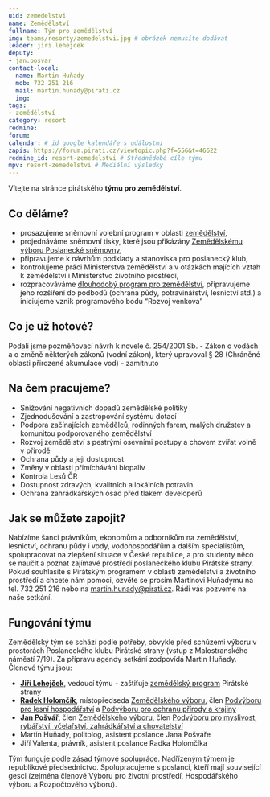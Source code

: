 ```yaml
---
uid: zemedelstvi
name: Zemědělství
fullname: Tým pro zemědělství
img: teams/resorty/zemedelstvi.jpg # obrázek nemusíte dodávat
leader: jiri.lehejcek
deputy:
- jan.posvar
contact-local:
  name: Martin Huňady
  mob: 732 251 216
  mail: martin.hunady@pirati.cz
  img: 
tags:
- zemědělství
category: resort
redmine:
forum:
calendar: # id google kalendáře s událostmi
zapis: https://forum.pirati.cz/viewtopic.php?f=556&t=46622
redmine_id: resort-zemedelstvi # Střednědobé cíle týmu
mpv: resort-zemedelstvi # Mediální výsledky
---
```


Vítejte na stránce pirátského **týmu pro zemědělství**.

Co děláme?
----------
* prosazujeme sněmovní volební program v oblasti [zemědělství](https://www.pirati.cz/program/psp2017/zemedelstvi/),
* projednáváme sněmovní tisky, které jsou přikázány [Zemědělskému výboru Poslanecké sněmovny](http://www.psp.cz/sqw/hp.sqw?k=4700),
* připravujeme k návrhům podklady a stanoviska pro poslanecký klub,
* kontrolujeme práci Ministerstva zemědělství a v otázkách majících vztah k zemědělství i Ministerstvo životního prostředí,
* rozpracováváme [dlouhodobý program pro zemědělství](https://www.pirati.cz/program/dlouhodoby/zemedelstvi/), připravujeme jeho rozšíření do podbodů (ochrana půdy, potravinářství, lesnictví atd.) a iniciujeme vznik programového bodu “Rozvoj venkova”

Co je už hotové?
----------------------
Podali jsme pozměňovací návrh k novele č. 254/2001 Sb. - Zákon o vodách a o změně některých zákonů (vodní zákon), který upravoval § 28 (Chráněné oblasti přirozené akumulace vod) - zamítnuto

Na čem pracujeme?
----------------------
* Snižování negativních dopadů zemědělské politiky
* Zjednodušování a zastropování systému dotací
* Podpora začínajících zemědělců, rodinných farem, malých družstev a komunitou podporovaného zemědělství
* Rozvoj zemědělství s pestrými osevními postupy a chovem zvířat volně v přírodě
* Ochrana půdy a její dostupnost
* Změny v oblasti přimíchávání biopaliv
* Kontrola Lesů ČR
* Dostupnost zdravých, kvalitních a lokálních potravin
* Ochrana zahrádkářských osad před tlakem developerů

Jak se můžete zapojit?
----------------------

Nabízíme šanci právníkům, ekonomům a odborníkům na zemědělství, lesnictví, ochranu půdy i vody, vodohospodářům a dalším specialistům, spolupracovat na zlepšení situace v České republice, a pro studenty něco se naučit a poznat zajímavé prostředí poslaneckého klubu Pirátské strany.
Pokud souhlasíte s Pirátským programem v oblasti zemědělství a životního prostředí a chcete nám pomoci, ozvěte se prosím Martinovi Huňadymu na tel. 732 251 216 nebo na martin.hunady@pirati.cz. Rádi vás pozveme na naše setkání.

Fungování týmu
----------------------

Zemědělský tým se schází podle potřeby, obvykle před schůzemi výboru v prostorách Poslaneckého klubu Pirátské strany (vstup z Malostranského náměstí 7/19). Za přípravu agendy setkání zodpovídá Martin Huňady.
Členové týmu jsou:
* **[Jiří Lehejček](https://www.pirati.cz/lide/jiri-lehejcek/)**, vedoucí týmu - zaštiťuje [zemědělský program](https://www.pirati.cz/program/psp2017/zemedelstvi/) Pirátské strany
* **[Radek Holomčík](https://www.pirati.cz/lide/radek-holomcik/)**, místopředseda [Zemědělského výboru](http://www.psp.cz/sqw/hp.sqw?k=4700), člen [Podvýboru pro lesní hospodářství](http://www.psp.cz/sqw/hp.sqw?k=4727) a [Podvýboru pro ochranu přírody a krajiny](http://www.psp.cz/sqw/hp.sqw?k=4620)
* **[Jan Pošvář](https://www.pirati.cz/lide/jan-posvar/)**, člen [Zemědělského výboru](http://www.psp.cz/sqw/hp.sqw?k=4700), člen [Podvýboru pro myslivost, rybářství, včelařství, zahrádkářství a chovatelství](http://www.psp.cz/sqw/hp.sqw?k=4726)
* Martin Huňady, politolog, asistent poslance Jana Pošváře
* Jiří Valenta, právník, asistent poslance Radka Holomčíka

Tým funguje podle [zásad týmové spolupráce](https://wiki.pirati.cz/rules/or_zatys). Nadřízeným týmem je republikové předsednictvo. Spolupracujeme s poslanci, kteří mají související gesci (zejména členové Výboru pro životní prostředí, Hospodářského výboru a Rozpočtového výboru).

